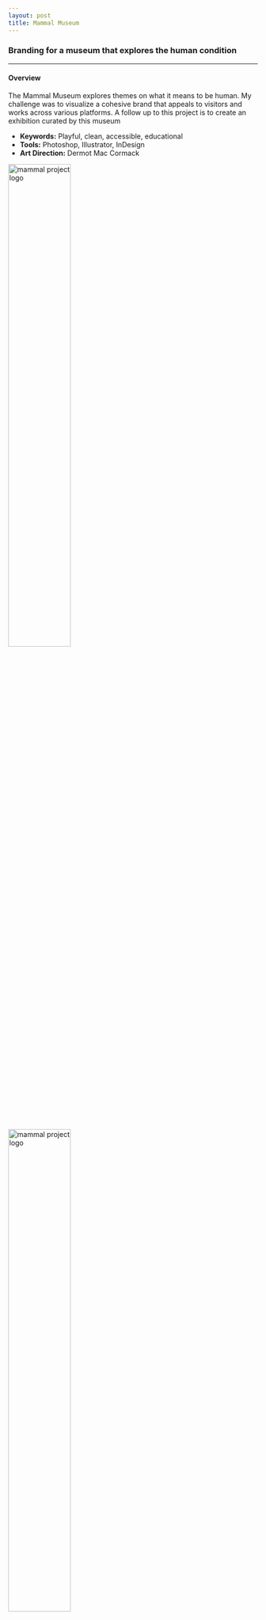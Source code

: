 ```yaml
---
layout: post
title: Mammal Museum
---
```


### Branding for a museum that explores the human condition
----
#### Overview
The Mammal Museum explores themes on what it means to be human. My challenge was to visualize a cohesive brand that appeals to visitors and works across various platforms. A follow up to this project is to create an exhibition curated by this museum

* **Keywords:** Playful, clean, accessible, educational
* **Tools:** Photoshop, Illustrator, InDesign
* **Art Direction:** Dermot Mac Cormack


<img src="https://robinsdesk.github.io/images/mammal/1.jpg" alt="mammal project logo" width="50%"/>
<img src="https://robinsdesk.github.io/images/mammal/2.jpg" alt="mammal project logo" width="50%"/>

#### Logo & Visual Direction
Since human condition is an abstract theme, my early sketches explored basic shapes and letter-forms. I chose the “double m” mark for its friendly, adaptable quality. The color palette was kept to bright orange on gray paper to balance professionalism with a fun touch.

<img src="https://robinsdesk.github.io/images/mammal/3.png" alt="mammal project logo" width="100%"/>

#### Understanding Visitors
This kind of museum would want to attract a broad range of visitors. Not only artists and scholars, but families, school groups, tourists, and more. To reach this goal, its brand had to feel accessible and friendly to people.

<img src="https://robinsdesk.github.io/images/mammal/5.jpg" alt="mammal project logo" width="50%"/>
<img src="https://robinsdesk.github.io/images/mammal/6.jpg" alt="mammal project logo" width="50%"/>
